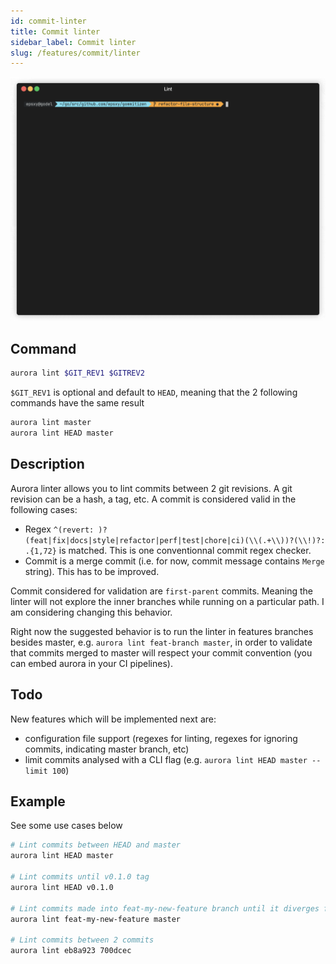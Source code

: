 ```yaml
---
id: commit-linter
title: Commit linter
sidebar_label: Commit linter
slug: /features/commit/linter
---
```


![Commit CLI gif](../static/img/gif/lint.gif)

## Command

```bash
aurora lint $GIT_REV1 $GITREV2
```

`$GIT_REV1` is optional and default to `HEAD`, meaning that the 2 following commands have the same result


```bash
aurora lint master
aurora lint HEAD master
```

## Description

Aurora linter allows you to lint commits between 2 git revisions. A git revision can be a hash, a tag, etc. A commit is considered valid in the following cases:

- Regex `^(revert: )?(feat|fix|docs|style|refactor|perf|test|chore|ci)(\\(.+\\))?(\\!)?: .{1,72}` is matched. This is one conventionnal commit regex checker.
- Commit is a merge commit (i.e. for now, commit message contains `Merge` string). This has to be improved.

Commit considered for validation are `first-parent` commits. Meaning the linter will not explore the inner branches while running on a particular path. I am considering changing this behavior.

Right now the suggested behavior is to run the linter in features branches besides master, e.g. `aurora lint feat-branch master`, in order to validate that commits merged to master will respect your commit convention (you can embed aurora in your CI pipelines).

## Todo

New features which will be implemented next are:

- configuration file support (regexes for linting, regexes for ignoring commits, indicating master branch, etc)
- limit commits analysed with a CLI flag (e.g. `aurora lint HEAD master --limit 100`)

## Example

See some use cases below

```bash
# Lint commits between HEAD and master
aurora lint HEAD master

# Lint commits until v0.1.0 tag
aurora lint HEAD v0.1.0

# Lint commits made into feat-my-new-feature branch until it diverges from master
aurora lint feat-my-new-feature master

# Lint commits between 2 commits
aurora lint eb8a923 700dcec
```